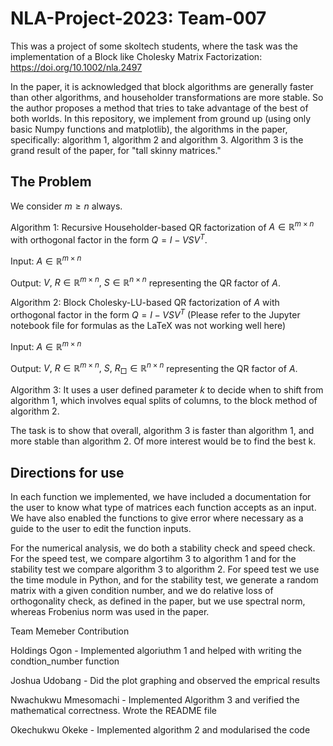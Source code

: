 # NLA-Project-2023: Team-007
This was a project of some skoltech students, where the task was the implementation of a Block like Cholesky Matrix Factorization: https://doi.org/10.1002/nla.2497

In the paper, it is acknowledged that block algorithms are generally faster than other algorithms, and householder transformations are more stable. So the author proposes a method that tries to take advantage of the best of both worlds. In this repository, we implement from ground up (using only basic Numpy functions and matplotlib), the algorithms in the paper, specifically: algorithm 1, algorithm 2 and algorithm 3. Algorithm 3 is the grand result of the paper, for "tall skinny matrices."

## The Problem
We consider $m \geq n$ always.

Algorithm 1: Recursive Householder-based QR factorization of $A \in \mathbb{R}^{m \times n}$ with orthogonal factor in the form $Q = I - VSV^T$.

Input: $A \in \mathbb{R}^{m \times n}$

Output: $V,\ R \in \mathbb{R}^{m \times n}, \ S \in \mathbb{R}^{n \times n}$ representing the QR factor of $A$.

Algorithm 2:  Block Cholesky-LU-based QR factorization of $A$ with orthogonal factor in the form $Q = I − VSV^T$ (Please refer to the Jupyter notebook file for formulas as the LaTeX was not working well here)

Input: $A \in \mathbb{R}^{m \times n}$

Output: $V,\ R \in \mathbb{R}^{m \times n}, \ S, \ R_{□} \in \mathbb{R}^{n \times n}$ representing the QR factor of $A$.

Algorithm 3: It uses a user defined parameter $k$ to decide when to shift from algorithm 1, which involves equal splits of columns, to the block method of algorithm 2.

The task is to show that overall, algorithm 3 is faster than algorithm 1, and more stable than algorithm 2. Of more interest would be to find the best k.

## Directions for use

In each function we implemented, we have included a documentation for the user to know what type of matrices each function accepts as an input. We have also enabled the functions to give error where necessary as a guide to the user to edit the function inputs.

For the numerical analysis, we do both a stability check and speed check. For the speed test, we compare algortihm 3 to algorithm 1 and for the stability test we compare algorithm 3 to algorithm 2. For speed test we use the time module in Python, and for the stability test, we generate a random matrix with a given condition number, and we do relative loss of orthogonality check, as defined in the paper, but we use spectral norm, whereas Frobenius norm was used in the paper.



Team Memeber Contribution

Holdings Ogon -  Implemented algoriuthm 1 and helped with writing the condtion_number function

Joshua Udobang -  Did the plot graphing and observed the emprical results

Nwachukwu Mmesomachi - Implemented Algorithm 3 and verified the mathematical correctness. Wrote the README file

Okechukwu Okeke - Implemented algorithm 2 and modularised the code

